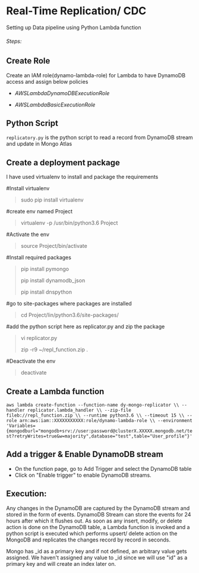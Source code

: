 # Real-Time Replication/ CDC

Setting up Data pipeline using Python Lambda function

###### Steps:

## Create Role

Create an IAM role(dynamo-lambda-role) for Lambda to have DynamoDB access and assign below policies

- *AWSLambdaDynamoDBExecutionRole*

- *AWSLambdaBasicExecutionRole*

## Python Script

`replicatory.py` is the python script to read a record from DynamoDB stream and update in Mongo Atlas

## Create a deployment package

I have used virtualenv to install and package the requirements

#Install virtualenv
>
>sudo pip install virtualenv
>
#create env named Project
>
>virtualenv -p /usr/bin/python3.6 Project
>
#Activate the env
>
>source Project/bin/activate
>
#Install required packages
>
> pip install pymongo
> 
> pip install dynamodb_json
> 
> pip install dnspython
> 
#go to site-packages where packages are installed
> 
> cd Project/lin/python3.6/site-packages/
> 
#add the python script here as replicator.py and zip the package
> 
> vi replicator.py
> 
> zip -r9 ~/repl_function.zip .
> 
#Deactivate the env
>
>deactivate

## Create a Lambda function

`aws lambda create-function --function-name dy-mongo-replicator \\
--handler replicator.lambda_handler \\
--zip-file fileb://repl_function.zip \\
--runtime python3.6 \\
--timeout 15 \\
--role arn:aws:iam::XXXXXXXXXXX:role/dynamo-lambda-role \\
--environment 'Variables={mongodburl="mongodb+srv://user:password@clusterX.XXXXX.mongodb.net/test?retryWrites=true&w=majority",database="test",table="User_profile"}'`

## Add a trigger & Enable DynamoDB stream

- On the function page, go to Add Trigger and select the DynamoDB table
- Click on "Enable trigger" to enable DynamoDB streams.


## Execution:

Any changes in the DynamoDB are captured by the DynamoDB stream and stored in the form of events. DynamoDB Stream can store the events for 24 hours after which it flushes out. As soon as any insert, modify, or delete action is done on the DynamoDB table, a Lambda function is invoked and a python script is executed which performs upsert/ delete action on the MongoDB and replicates the changes record by record in seconds.

Mongo has _id as a primary key and if not defined, an arbitrary value gets assigned. We haven't assigned any value to _id since we will use "id" as a primary key and will create an index later on.
